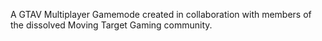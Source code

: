 A GTAV Multiplayer Gamemode created in collaboration with members of the dissolved Moving Target Gaming community.
